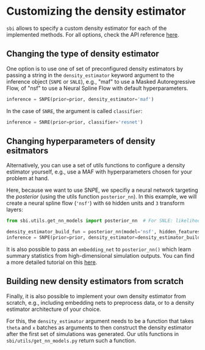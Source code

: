 # Customizing the density estimator

`sbi` allows to specify a custom density estimator for each of the implemented methods. For all options, check the API reference [here](https://www.mackelab.org/sbi/reference/#models).

## Changing the type of density estimator

One option is to use one of set of preconfigured density estimators by passing a string in the `density_estimator` keyword argument to the inference object (`SNPE` or `SNLE`), e.g., "maf" to use a Masked Autoregressive Flow, of "nsf" to use a Neural Spline Flow with default hyperparameters.


```python
inference = SNPE(prior=prior, density_estimator='maf')
```

In the case of `SNRE`, the argument is called `classifier`:


```python
inference = SNRE(prior=prior, classifier='resnet')
```

## Changing hyperparameters of density esitmators

Alternatively, you can use a set of utils functions to configure a density estimator yourself, e.g., use a MAF with hyperparameters chosen for your problem at hand.

Here, because we want to use SN*P*E, we specifiy a neural network targeting the *posterior* (using the utils function `posterior_nn`). In this example, we will create a neural spline flow (`'nsf'`) with `60` hidden units and `3` transform layers:


```python
from sbi.utils.get_nn_models import posterior_nn  # For SNLE: likelihood_nn(). For SNRE: classifier_nn()

density_estimator_build_fun = posterior_nn(model='nsf', hidden_features=60, num_transforms=3)
inference = SNPE(prior=prior, density_estimator=density_estimator_build_fun)
```

It is also possible to pass an `embedding_net` to `posterior_nn()` which learn summary statistics from high-dimensional simulation outputs. You can find a more detailed tutorial on this [here](https://www.mackelab.org/sbi/tutorial/05_embedding_net/).

## Building new density estimators from scratch

Finally, it is also possible to implement your own density estimator from scratch, e.g., including embedding nets to preprocess data, or to a density estimator architecture of your choice. 

For this, the `density_estimator` argument needs to be a function that takes `theta` and `x` batches as arguments to then construct the density estimator after the first set of simulations was generated. Our utils functions in `sbi/utils/get_nn_models.py` return such a function. 
